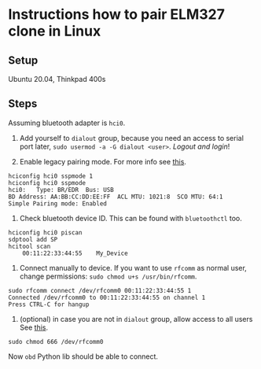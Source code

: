 # Instructions how to pair ELM327 clone in Linux

## Setup

Ubuntu 20.04, Thinkpad 400s

## Steps

Assuming bluetooth adapter is `hci0`.

1. Add yourself to `dialout` group, because you need an access to serial port later, `sudo usermod -a -G dialout <user>`. *Logout and login*!

1. Enable legacy pairing mode. For more info see [this](https://stackoverflow.com/questions/12888589/linux-command-line-howto-accept-pairing-for-bluetooth-device-without-pin).
```
hciconfig hci0 sspmode 1
hciconfig hci0 sspmode
hci0:   Type: BR/EDR  Bus: USB
BD Address: AA:BB:CC:DD:EE:FF  ACL MTU: 1021:8  SCO MTU: 64:1
Simple Pairing mode: Enabled
```

1. Check bluetooth device ID. This can be found with `bluetoothctl` too.
```
hciconfig hci0 piscan
sdptool add SP
hcitool scan
    00:11:22:33:44:55    My_Device
```

1. Connect manually to device. If you want to use `rfcomm` as normal user, change permissions: `sudo chmod u+s /usr/bin/rfcomm`.
```
sudo rfcomm connect /dev/rfcomm0 00:11:22:33:44:55 1
Connected /dev/rfcomm0 to 00:11:22:33:44:55 on channel 1
Press CTRL-C for hangup
```

1. (optional) in case you are not in `dialout` group, allow access to all users See [this](https://stackoverflow.com/questions/53375587/serial-serialutil-serialexception-could-not-open-port-dev-ttyama0-errno-13]).
```
sudo chmod 666 /dev/rfcomm0
```

Now `obd` Python lib should be able to connect.